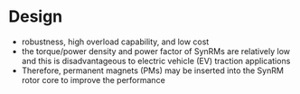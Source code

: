 # Design
- robustness, high overload capability, and low cost
- the torque/power density and power factor of SynRMs are relatively low and this is disadvantageous to electric vehicle (EV) traction applications
- Therefore, permanent magnets (PMs) may be inserted into the SynRM rotor core to improve the performance
